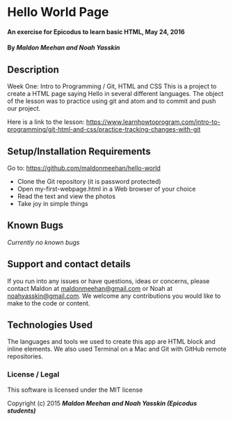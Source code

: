 # Hello World Page

#### An exercise for Epicodus to learn basic HTML, May 24, 2016

#### By **_Maldon Meehan and Noah Yasskin_**

## Description

Week One: Intro to Programming / Git, HTML and CSS
This is a project to create a HTML page saying Hello in several different languages. The object of the lesson was to practice using git and atom and to commit and push our project.

Here is a link to the lesson: https://www.learnhowtoprogram.com/intro-to-programming/git-html-and-css/practice-tracking-changes-with-git

## Setup/Installation Requirements
Go to: https://github.com/maldonmeehan/hello-world
* Clone the Git repository (it is password protected)
* Open my-first-webpage.html in a Web browser of your choice
* Read the text and view the photos
* Take joy in simple things

## Known Bugs

_Currently no known bugs_

## Support and contact details

If you run into any issues or have questions, ideas or concerns, please contact Maldon at maldonmeehan@gmail.com or Noah at noahyasskin@gmail.com. We welcome any contributions you would like to make to the code or content.

## Technologies Used

The languages and tools we used to create this app are HTML block and inline elements. We also used Terminal on a Mac and Git with GitHub remote repositories.

### License / Legal

This software is licensed under the MIT license

Copyright (c) 2015 **_Maldon Meehan and Noah Yasskin (Epicodus students)_**
